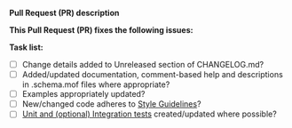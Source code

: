 <!--
Thanks for submitting a Pull Request (PR) to this project.
Your contribution to this project is greatly appreciated!

Please make sure you have read the contributing section
at https://github.com/PowerShell/xSQLServer#contributing.

Please prefix the PR title with the resource name,
i.e. 'SqlSetup: My short description'
If this is a breaking change, then also prefix the PR title
with 'BREAKING CHANGE:',
i.e. 'BREAKING CHANGE: SqlSetup: My short description'
-->
**Pull Request (PR) description**
<!-- Replace this with a description of your pull request -->

**This Pull Request (PR) fixes the following issues:**
<!-- Replace this with the list of issues or n/a. Use format: Fixes #123 -->

**Task list:**
<!--
To aid community reviewers in reviewing and merging your pull request (PR), please take
the time to run through the below checklist.
Change to [x] for each task in the task list that applies to your pull request (PR).
-->
- [ ] Change details added to Unreleased section of CHANGELOG.md?
- [ ] Added/updated documentation, comment-based help and descriptions in .schema.mof files where appropriate?
- [ ] Examples appropriately updated?
- [ ] New/changed code adheres to [Style Guidelines](https://github.com/PowerShell/DscResources/blob/master/StyleGuidelines.md)?
- [ ] [Unit and (optional) Integration tests](https://github.com/PowerShell/DscResources/blob/master/TestsGuidelines.md) created/updated where possible?
